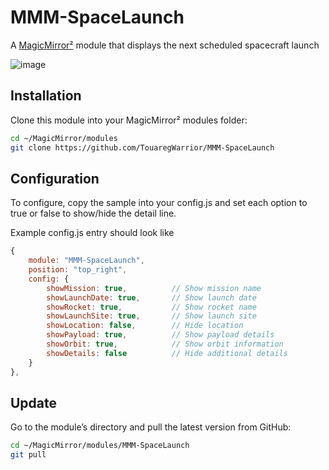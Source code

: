 # MMM-SpaceLaunch
 
A [MagicMirror²](https://github.com/MagicMirrorOrg/MagicMirror) module that displays the next scheduled spacecraft launch

![image](https://github.com/user-attachments/assets/1252e88c-0bdd-4ec5-9baa-9e54d480f5c4)


## Installation

Clone this module into your MagicMirror² modules folder:

```bash
cd ~/MagicMirror/modules
git clone https://github.com/TouaregWarrior/MMM-SpaceLaunch
```

## Configuration

To configure, copy the sample into your config.js and set each option to true or false to show/hide the detail line.


Example config.js entry should look like

```js
{
    module: "MMM-SpaceLaunch",
    position: "top_right",
    config: {
        showMission: true,          // Show mission name
        showLaunchDate: true,       // Show launch date
        showRocket: true,           // Show rocket name
        showLaunchSite: true,       // Show launch site
        showLocation: false,        // Hide location
        showPayload: true,          // Show payload details
        showOrbit: true,            // Show orbit information
        showDetails: false          // Hide additional details
    }
},

```

## Update

Go to the module’s directory and pull the latest version from GitHub:

```bash
cd ~/MagicMirror/modules/MMM-SpaceLaunch
git pull
```
